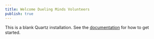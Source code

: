 ```yaml
---
title: Welcome Dueling Minds Volunteers
publish: true
---
```


This is a blank Quartz installation.
See the [documentation](https://quartz.jzhao.xyz) for how to get started.

